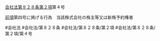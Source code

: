 [会社法第８２８条第２項](会社法＿＿＿＿第８２８条第２項)第４号

[前項](会社法＿＿＿＿第８２８条第１項)第四号に掲げる行為　当該株式会社の株主等又は新株予約権者


#会社法
#会社法/第８２８条
#会社法/第８２８条/第２項
#会社法/第８２８条/第２項/第４号
